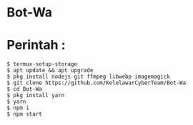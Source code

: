 # Bot-Wa 

# Perintah :
   
    $ termux-setup-storage
    $ apt update && apt upgrade
    $ pkg install nodejs git ffmpeg libwebp imagemagick
    $ git clone https://github.com/KelelawarCyberTeam/Bot-Wa
    $ cd Bot-Wa
    $ pkg install yarn
    $ yarn
    $ npm i
    $ npm start
